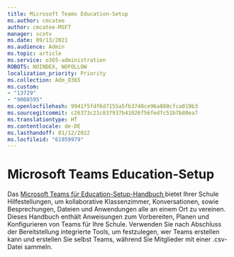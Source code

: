 ```yaml
---
title: Microsoft Teams Education-Setup
ms.author: cmcatee
author: cmcatee-MSFT
manager: scotv
ms.date: 09/13/2021
ms.audience: Admin
ms.topic: article
ms.service: o365-administration
ROBOTS: NOINDEX, NOFOLLOW
localization_priority: Priority
ms.collection: Adm_O365
ms.custom:
- "13729"
- "9008595"
ms.openlocfilehash: 9941f5fdf6d7155a5fb3748ce96a880cfca019b3
ms.sourcegitcommit: c26373c21c837937b41026f56fedfc51b7b80ea7
ms.translationtype: HT
ms.contentlocale: de-DE
ms.lasthandoff: 01/12/2022
ms.locfileid: "61959979"
---
```

# <a name="microsoft-teams-for-education-setup"></a>Microsoft Teams Education-Setup

Das [Microsoft Teams für Education-Setup-Handbuch ](https://admin.microsoft.com/AdminPortal/Home?#/modernonboarding/msteamsedu) bietet Ihrer Schule Hilfestellungen, um kollaborative Klassenzimmer, Konversationen, sowie Besprechungen, Dateien und Anwendungen alle an einem Ort zu vereinen.  Dieses Handbuch enthält Anweisungen zum Vorbereiten, Planen und Konfigurieren von Teams für Ihre Schule. Verwenden Sie nach Abschluss der Bereitstellung integrierte Tools, um festzulegen, wer Teams erstellen kann und erstellen Sie selbst Teams, während Sie Mitglieder mit einer .csv-Datei sammeln. 

